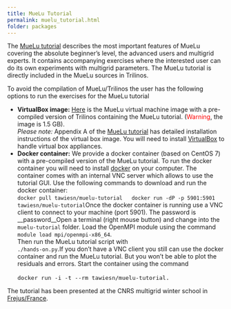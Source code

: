 ```yaml
---
title: MueLu Tutorial
permalink: muelu_tutorial.html
folder: packages
---
```


The [MueLu tutorial](pdfs/MueLu_tutorial.pdf) describes the most important features of MueLu covering the absolute beginner’s level, the advanced users and multigrid experts. It contains accompanying exercises where the interested user can do its own experiments with multigrid parameters. The MueLu tutorial is directly included in the MueLu sources in Trilinos.

To avoid the compilation of MueLu/Trilinos the user has the following options to run the exercises for the MueLu tutorial

*   **VirtualBox image:** [Here](https://software.sandia.gov/trilinos/downloads/MueLu_tutorial.ova) is the MueLu virtual machine image with a pre-compiled version of Trilinos containing the MueLu tutorial. (<span style="color: #ff0000;">Warning</span>, the image is 1.5 GB).  
    _Please note:_ Appendix A of the [MueLu tutorial](pdfs/MueLu_tutorial.pdf) has detailed installation instructions of the virtual box image. You will need to install [VirtualBox](https://www.virtualbox.org/ "VirtualBox") to handle virtual box appliances.
*   **Docker container:** We provide a docker container (based on CentOS 7) with a pre-compiled version of the MueLu tutorial. To run the docker container you will need to install [docker](https://www.docker.com/) on your computer. The container comes with an internal VNC server which allows to use the tutorial GUI. Use the following commands to download and run the docker container:  
    `docker pull tawiesn/muelu-tutorial  
    docker run -dP -p 5901:5901 tawiesn/muelu-tutorial`Once the docker container is running use a VNC client to connect to your machine (port 5901). The password is __password__Open a terminal (right mouse button) and change into the `muelu-tutorial` folder. Load the OpenMPI module using the command  
    `module load mpi/openmpi-x86_64`.  
    Then run the MueLu tutorial script with  
    `./hands-on.py`.If you don’t have a VNC client you still can use the docker container and run the MueLu tutorial. But you won’t be able to plot the residuals and errors. Start the container using the command  
    <span style="font-family: Monaco, Consolas, 'Andale Mono', 'DejaVu Sans Mono', monospace; font-size: 13px; font-style: normal;">  
    docker run -i -t --rm tawiesn/muelu-tutorial.</span>

The tutorial has been presented at the CNRS multigrid winter school in [Frejus/France](http://calcul.math.cnrs.fr/spip.php?article250&lang=fr).
